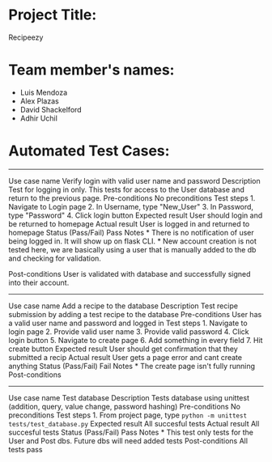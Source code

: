 # Project Title:

Recipeezy

# Team member's names:

* Luis Mendoza
* Alex Plazas
* David Shackelford
* Adhir Uchil

# Automated Test Cases:

---
Use case name
    Verify login with valid user name and password
Description
    Test for logging in only. This tests for access to the User database and
    return to the previous page.
Pre-conditions
    No preconditions
Test steps
    1. Navigate to Login page
    2. In Username, type "New_User"
    3. In Password, type "Password"
    4. Click login button
Expected result
    User should login and be returned to homepage
Actual result
    User is logged in and returned to homepage
Status (Pass/Fail)
    Pass
Notes
    * There is no notification of user being logged in. It will show up on flask CLI.
    * New account creation is not tested here, we are basically using a user that is manually added to the db and checking for validation.

Post-conditions
    User is validated with database and successfully signed into their account.

---
Use case name
    Add a recipe to the database
Description
    Test recipe submission by adding a test recipe to the database
Pre-conditions
    User has a valid user name and password and logged in
Test steps
    1. Navigate to login page
    2. Provide valid user name
    3. Provide valid password
    4. Click login button
    5. Navigate to create page
    6. Add something in every field
    7. Hit create button
Expected result
    User should get confirmation that they submitted a recip
Actual result
    User gets a page error and cant create anything
Status (Pass/Fail)
    Fail
Notes
    * The create page isn't fully running
Post-conditions

---
Use case name
    Test database
Description
    Tests database using unittest (addition, query, value change, password hashing)
Pre-conditions
    No preconditions
Test steps
    1. From project page, type `python -m unittest tests/test_database.py`
Expected result
    All succesful tests
Actual result
    All succesful tests
Status (Pass/Fail)
    Pass
Notes
    * This test only tests for the User and Post dbs. Future dbs will need added tests
Post-conditions
    All tests pass

